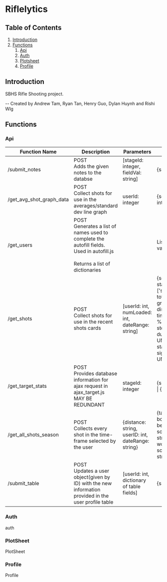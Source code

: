 # Riflelytics
## Table of Contents
1. [Introduction](#introduction)
2. [Functions](#functions)
   1. [Api](#functions_api)
   2. [Auth](#functions_auth)
   3. [Plotsheet](#functions_plotsheet)
   4. [Profile](#functions_profile)

<a name="introduction"></a>
## Introduction
SBHS Rifle Shooting project.

-- Created by Andrew Tam, Ryan Tan, Henry Guo, Dylan Huynh and Rishi WIg

<a name="functions"></a>
## Functions

<a name="functions_api"></a>
### Api
| Function Name            | Description                                                                                                                            | Parameters                                                    | Output                                                                                                                                                                                                                                      |
|--------------------------|----------------------------------------------------------------------------------------------------------------------------------------|---------------------------------------------------------------|---------------------------------------------------------------------------------------------------------------------------------------------------------------------------------------------------------------------------------------------|
| /submit_notes            | POST<br/>Adds the given notes to the databse                                                                                           | [stageId: integer, <br/>fieldVal: string]                     | {success: 'success'}                                                                                                                                                                                                                        |
| /get_avg_shot_graph_data | POST<br/>Collect shots for use in the averages/standard dev line graph                                                                 | userId: integer                                               | {scores: int[], times: int[], sd: int}                                                                                                                                                                                                      |
| /get_users               | POST<br/>Generates a list of names used to complete the autofill fields. Used in autofill.js <br/><br/> Returns a list of dictionaries |                                                               | List of {label: string, value: string}                                                                                                                                                                                                      |
| /get_shots               | POST<br/>Collect shots for use in the recent shots cards                                                                               | [userId: int,<br/>numLoaded: int,<br/>dateRange: string]      | {scores: stage.format_shots()['scores'],<br/> totalScore: string, <br/> groupSize: int, <br/> distance: string, <br/> timestamp: '%d %b %Y %I:%M %p', <br/> std: int, <br/> duration: UNKNOWN, <br/> stageId: int, <br/> sighters: UNKNOWN} |
| /get_target_stats        | POST<br/>Provides database information for ajax request in ajax_target.js<br/>MAY BE REDUNDANT                                         | stageId: integer                                              | {success: 'success'} &#124; {error: 'userID'}                                                                                                                                                                                               |
| /get_all_shots_season    | POST<br/>Collects every shot in the time-frame selected by the user                                                                    | {distance: string,<br/> userID: int, <br/> dateRange: string} | {target, <br/> boxPlot: int[], <br/> bestStage: {id: int, score: int, time: string}, <br/> worstStage: {id: int, score: int, time: string}}                                                                                                 |
| /submit_table            | POST<br/>Updates a user object(given by ID) with the new information provided in the user profile table                                | [userId: int, dictionary of table fields]                     | {success: 'success'}                                                                                                                                                                                                                        |

<a name="functions_auth"></a>
### Auth
auth

<a name="functions_plotsheet"></a>
### PlotSheet
PlotSheet
<a name="functions_profile"></a>

### Profile
Profile
